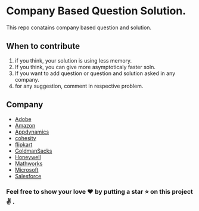 # Company Based Question Solution.
This repo conatains company based question and solution.

## When to contribute
1. if you think, your solution is using less memory.
2. If you think, you can give more asymptoticaly faster soln.
3. If you want to add question or question and solution asked in any company.
4. for any suggestion, comment in respective problem.

## Company
- [Adobe](adobe)
- [Amazon](amzon)
- [Appdynamics](appDynamics)
- [cohesity](cohesity)
- [flipkart](flipkart)
- [GoldmanSacks](GoldmanSacks)
- [Honeywell](honeywell)
- [Mathworks](mathworks)
- [Microsoft](microsoft)
- [Salesforce](salesforce)

### Feel free to show your love ❤️ by putting a star ⭐️ on this project ✌️ .
